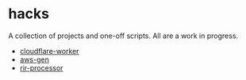 # hacks
A collection of projects and one-off scripts. All are a work in progress.
* [cloudflare-worker](cloudflare-worker)
* [aws-gen](aws-gen)
* [rir-processor](rir-processor)
